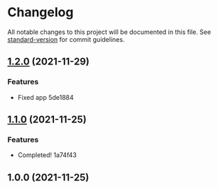 # Changelog

All notable changes to this project will be documented in this file. See [standard-version](https://github.com/conventional-changelog/standard-version) for commit guidelines.

## [1.2.0](///compare/v1.1.0...v1.2.0) (2021-11-29)


### Features

* Fixed app 5de1884

## [1.1.0](///compare/v1.0.0...v1.1.0) (2021-11-25)


### Features

* Completed! 1a74f43

## 1.0.0 (2021-11-25)

